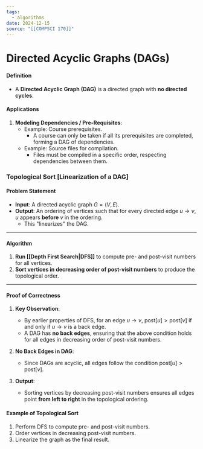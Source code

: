 ```yaml
---
tags:
  - algorithms
date: 2024-12-15
source: "[[COMPSCI 170]]"
---
```

# Directed Acyclic Graphs (DAGs)

#### Definition
- A **Directed Acyclic Graph (DAG)** is a directed graph with **no directed cycles**.
#### Applications
1. **Modeling Dependencies / Pre-Requisites**:
   - Example: Course prerequisites.
     - A course can only be taken if all its prerequisites are completed, forming a DAG of dependencies.
   - Example: Source files for compilation.
     - Files must be compiled in a specific order, respecting dependencies between them.

### Topological Sort [Linearization of a DAG]
#### Problem Statement
- **Input**: A directed acyclic graph $G = (V, E)$.
- **Output**: An ordering of vertices such that for every directed edge $u \to v$, $u$ appears **before** $v$ in the ordering.
  - This "linearizes" the DAG.

---

#### Algorithm

1. **Run [[Depth First Search|DFS]]** to compute pre- and post-visit numbers for all vertices.
2. **Sort vertices in decreasing order of post-visit numbers** to produce the topological order.

---

#### Proof of Correctness

1. **Key Observation**:  
   - By earlier properties of DFS, for an edge $u \to v$, $\text{post}[u] > \text{post}[v]$ if and only if $u \to v$ is a back edge.
   - A DAG has **no back edges**, ensuring that the above condition holds for all edges in decreasing order of post-visit numbers.

2. **No Back Edges in DAG**:  
   - Since DAGs are acyclic, all edges follow the condition $\text{post}[u] > \text{post}[v]$.

3. **Output**:  
   - Sorting vertices by decreasing post-visit numbers ensures all edges point **from left to right** in the topological ordering.

#### Example of Topological Sort
1. Perform DFS to compute pre- and post-visit numbers.
2. Order vertices in decreasing post-visit numbers.
3. Linearize the graph as the final result.